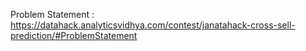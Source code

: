 Problem Statement : https://datahack.analyticsvidhya.com/contest/janatahack-cross-sell-prediction/#ProblemStatement

